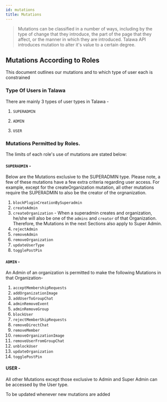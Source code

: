 ```yaml
---
id: mutations
title: Mutations
---
```

> Mutations can be classified in a number of ways, including by the type of change that they introduce, the part of the page that they affect, or the manner in which they are introduced. Talawa API introduces mutation to alter it's value to a certain degree.

## Mutations According to Roles

This document outlines our mutations and to which type of user each is constrained

### Type Of Users in Talawa

There are mainly 3 types of user types in Talawa -

1. `SUPERADMIN`

2. `ADMIN`

3. `USER`

### Mutations Permitted by Roles.

The limits of each role's use of mutations are stated below:

#### `SUPERADMIN` -

Below are the Mutations exclusive to the SUPERADMIN type. Please note, a few of these mutations have a few extra criteria regarding user access. For example, except for the createOrganization mutation, all other mutations require the SUPERADMIN to also be the creator of the orgnanization.

1. `blockPluginCreationBySuperadmin`
2. `createAdmin`
3. `createOrganization` - When a superadmin creates and organization, he/she will also be one of the `admins` and `creator` of that Organization. Therefore, the Mutations in the next Sections also apply to Super Admin.
4. `rejectAdmin`
5. `removeAdmin`
6. `removeOrganization`
7. `updateUserType`
8. `togglePostPin`

#### `ADMIN` -

An Admin of an organization is permitted to make the following Mutations in that Organization-

1. `acceptMembershipRequests`
2. `addOrganizationImage`
3. `addUserToGroupChat`
4. `adminRemoveEvent`
5. `adminRemoveGroup`
6. `blockUser`
7. `rejectMemberShipRequests`
8. `removeDirectChat`
9. `removeMember`
10. `removeOrganizationImage`
11. `removeUserFromGroupChat`
12. `unblockUser`
13. `updateOrganization`
14. `togglePostPin`

#### USER -

All other Mutations except those exclusive to Admin and Super Admin can be accessed by the User type.

To be updated whenever new mutations are added
